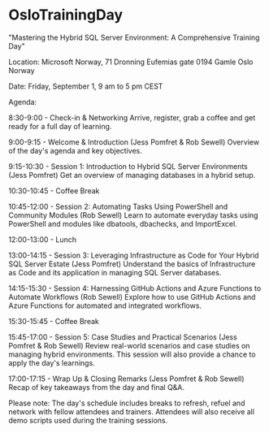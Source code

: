 # OsloTrainingDay

"Mastering the Hybrid SQL Server Environment: A Comprehensive Training Day"

Location: Microsoft Norway, 71 Dronning Eufemias gate 0194 Gamle Oslo Norway

Date: Friday, September 1, 9 am to 5 pm CEST

Agenda:

8:30-9:00 - Check-in & Networking
Arrive, register, grab a coffee and get ready for a full day of learning.

9:00-9:15 - Welcome & Introduction (Jess Pomfret & Rob Sewell)
Overview of the day's agenda and key objectives.

9:15-10:30 - Session 1: Introduction to Hybrid SQL Server Environments (Jess Pomfret)
Get an overview of managing databases in a hybrid setup.

10:30-10:45 - Coffee Break

10:45-12:00 - Session 2: Automating Tasks Using PowerShell and Community Modules (Rob Sewell)
Learn to automate everyday tasks using PowerShell and modules like dbatools, dbachecks, and ImportExcel.

12:00-13:00 - Lunch

13:00-14:15 - Session 3: Leveraging Infrastructure as Code for Your Hybrid SQL Server Estate (Jess Pomfret)
Understand the basics of Infrastructure as Code and its application in managing SQL Server databases.

14:15-15:30 - Session 4: Harnessing GitHub Actions and Azure Functions to Automate Workflows (Rob Sewell)
Explore how to use GitHub Actions and Azure Functions for automated and integrated workflows.

15:30-15:45 - Coffee Break

15:45-17:00 - Session 5: Case Studies and Practical Scenarios (Jess Pomfret & Rob Sewell)
Review real-world scenarios and case studies on managing hybrid environments. This session will also provide a chance to apply the day's learnings.

17:00-17:15 - Wrap Up & Closing Remarks (Jess Pomfret & Rob Sewell)
Recap of key takeaways from the day and final Q&A.

Please note: The day's schedule includes breaks to refresh, refuel and network with fellow attendees and trainers. Attendees will also receive all demo scripts used during the training sessions.

